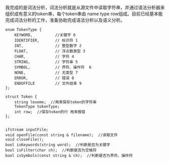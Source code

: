 我完成的是词法分析，词法分析就是从源文件中读取字符串，并通过语法分析器来组织成有意义的token串，每个token串由 name type row组成。目前已经基本能完成词法分析的工作，准备协助完成语法分析以及语义分析。



```
enum TokenType {
    KEYWORD,          //关键字 0
    IDENTIFIER,       // 标识符 1
    INT,              // 整型数字 2
    FLOAT,            // 浮点数类型 3
    CHAR,             // 字符 4
    STRING,           // 字符串 5
    SYMBOL,           // 界符、操作符  6
    NONE,             // 无类型 7
    ERROR,            // 错误 8
    ENDOFFILE         // 文件结束 9
};

struct Token {
    string lexeme;  //用来保存token的字符串
    TokenType tokenType;
    int row;  //保存token的行 用来报错
};


ifstream inputFile;
void openFile(const string & filename);  //读取文件
void closeFile();
bool isKeywords(string word);  //判断是否为关键字
bool isFilter(char ch);  //判断是否为空格符
bool isSymbols(const string & ch);  //判断是否为界符、操作符
```

